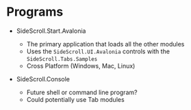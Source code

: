 # Programs

* SideScroll.Start.Avalonia
  - The primary application that loads all the other modules
  - Uses the `SideScroll.UI.Avalonia` controls with the `SideScroll.Tabs.Samples`
  - Cross Platform (Windows, Mac, Linux)
  
* SideScroll.Console
  - Future shell or command line program?
  - Could potentially use Tab modules
